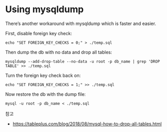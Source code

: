 # Using mysqldump

There’s another workaround with mysqldump which is faster and easier.

First, disable foreign key check:

```
echo "SET FOREIGN_KEY_CHECKS = 0;" > ./temp.sql
```

Then dump the db with no data and drop all tables:

```
mysqldump --add-drop-table --no-data -u root -p db_name | grep 'DROP TABLE' >> ./temp.sql
```

Turn the foreign key check back on:

```
echo "SET FOREIGN_KEY_CHECKS = 1;" >> ./temp.sql
```

Now restore the db with the dump file:

```
mysql -u root -p db_name < ./temp.sql
```



참고

- https://tableplus.com/blog/2018/08/mysql-how-to-drop-all-tables.html